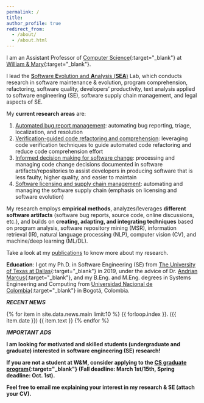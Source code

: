 ```yaml
---
permalink: /
title: 
author_profile: true
redirect_from: 
  - /about/
  - /about.html
---
```


I am an Assistant Professor of [Computer Science](https://www.wm.edu/as/computerscience/?svr=web){:target="_blank"} at [William & Mary](https://www.wm.edu/){:target="_blank"}. 

I lead the [**S**oftware **E**volution and **A**nalysis (**SEA**)](lab/) Lab, which conducts research in software maintenance & evolution, program comprehension, refactoring, software quality, developers’ productivity, text analysis applied to software engineering (SE), software supply chain management, and legal aspects of SE.

My **current research areas** are:
1. <u>Automated bug report management</u>: automating bug reporting, triage, localization, and resolution
2. <u>Verification-guided code refactoring and comprehension</u>: leveraging code verification techniques to guide automated code refactoring and reduce code comprehension effort
3. <u>Informed decision making for software change</u>: processing and managing code change decisions documented in software artifacts/repositories to assist developers in producing software that is less faulty, higher quality, and easier to maintain
4. <u>Software licensing and supply chain management</u>: automating and managing the software supply chain (emphasis on licensing and software evolution)

My research employs **empirical methods**, analyzes/leverages **different software artifacts** (software bug reports, source code, online discussions, etc.), and builds on **creating, adapting, and integrating techniques** based on program analysis, software repository mining (MSR), information retrieval (IR), natural language processing (NLP), computer vision (CV), and machine/deep learning (ML/DL).

Take a look at my [publications](publications/) to know more about my research.

**Education**: I got my Ph.D. in Software Engineering (SE) from [The University of Texas at Dallas](http://www.utdallas.edu/){:target="_blank"} in 2019, under the advice of Dr. [Andrian Marcus](http://www.utdallas.edu/~amarcus/){:target="_blank"}, and my B.Eng. and M.Eng. degrees in Systems Engineering and Computing from [Universidad Nacional de Colombia](https://bogota.unal.edu.co/){:target="_blank"} in Bogot&aacute;, Colombia.

***RECENT NEWS*** 

{% for item in site.data.news.main limit:10 %}
 {{ forloop.index }}. ({{ item.date }}) {{ item.text }}
{% endfor %}

***IMPORTANT ADS*** 

**I am looking for motivated and skilled students (undergraduate and graduate) interested in software engineering (SE) research!**

**If you are not a student at W&M, consider applying to the [CS graduate program](https://www.wm.edu/as/computerscience/graduate/admission/index.php){:target="_blank"} (Fall deadline: March 1st/15th, Spring deadline: Oct. 1st).**

**Feel free to email me explaining your interest in my research & SE (attach your CV).**


